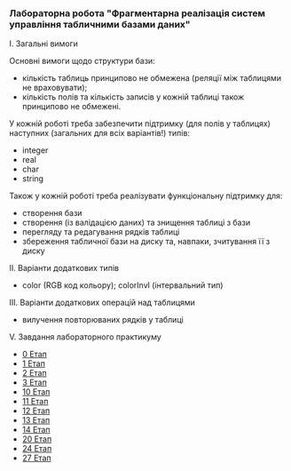 ### Лабораторна робота "Фрагментарна реалізація систем управління табличними базами даних"

І. Загальні вимоги

Основні вимоги щодо структури бази:

- кількість таблиць принципово не обмежена (реляції між таблицями не враховувати);
- кількість полів та кількість записів у кожній таблиці також принципово не обмежені.

У кожній роботі треба забезпечити підтримку (для полів у таблицях) наступних (загальних для всіх варіантів!) типів:

- integer
- real
- char
- string

Також у кожній роботі треба реалізувати функціональну підтримку для:

- створення бази
- створення (із валідацією даних) та знищення таблиці з бази
- перегляду та редагування рядків таблиці
- збереження табличної бази на диску та, навпаки, зчитування її з диску

ІІ. Варіанти додаткових типів

- color (RGB код кольору); colorInvl (інтервальний тип)

ІІІ. Варіанти додаткових операцiй над таблицями

- вилучення повторюваних рядкiв у таблиці

V. Завдання лабораторного практикуму

- [0 Етап]()
- [1 Етап]()
- [2 Етап]()
- [3 Етап]()
- [10 Етап]()
- [11 Етап]()
- [12 Етап]()
- [13 Етап]()
- [14 Етап]()
- [20 Етап]()
- [24 Етап]()
- [27 Етап]()

